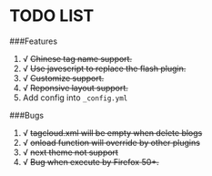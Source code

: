 TODO LIST
===

###Features
1. √ ~~Chinese tag name support.~~
2. √ ~~Use javescript to replace the flash plugin.~~
3. √ ~~Customize support.~~
3. √ ~~Reponsive layout support.~~
5. Add config into `_config.yml`

###Bugs
1. √ ~~tagcloud.xml will be empty when delete blogs~~
2. √ ~~onload function will override by other plugins~~
3. √ ~~next theme not support~~
4. √ ~~Bug when execute by Firefox 50+.~~
